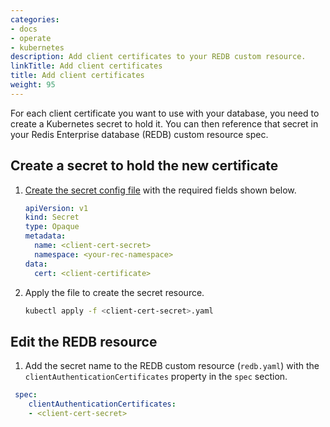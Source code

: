 ```yaml
---
categories:
- docs
- operate
- kubernetes
description: Add client certificates to your REDB custom resource.
linkTitle: Add client certificates
title: Add client certificates
weight: 95
---
```


For each client certificate you want to use with your database, you need to create a Kubernetes secret to hold it. You can then reference that secret in your Redis Enterprise database (REDB) custom resource spec.

## Create a secret to hold the new certificate

1. [Create the secret config file](https://kubernetes.io/docs/tasks/configmap-secret/managing-secret-using-config-file/) with the required fields shown below.

    ```yaml
    apiVersion: v1
    kind: Secret
    type: Opaque
    metadata:
      name: <client-cert-secret>
      namespace: <your-rec-namespace>
    data:
      cert: <client-certificate>
    ```
  
1. Apply the file to create the secret resource.

    ```bash
    kubectl apply -f <client-cert-secret>.yaml
    ```

## Edit the REDB resource

1. Add the secret name to the REDB custom resource (`redb.yaml`) with the `clientAuthenticationCertificates` property in the `spec` section.

  ```yaml
   spec:
      clientAuthenticationCertificates:
      - <client-cert-secret>
  ```